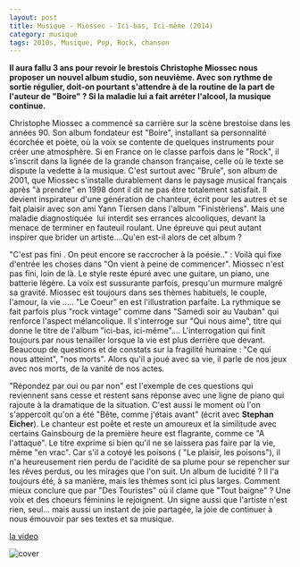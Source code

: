 ```yaml
---
layout: post
title: Musique - Miossec - Ici-bas, Ici-même (2014)
category: musique
tags: 2010s, Musique, Pop, Rock, chanson
---
```

**Il aura fallu 3 ans pour revoir le brestois Christophe Miossec nous proposer un nouvel album studio, son neuvième. Avec son rythme de sortie régulier, doit-on pourtant s'attendre à de la routine de la part de l'auteur de "Boire" ? Si la maladie lui a fait arréter l'alcool, la musique continue.**

Christophe Miossec a commencé sa carrière sur la scène brestoise dans les années 90. Son album fondateur est "Boire", installant sa personnalité écorchée et poète, où la voix se contente de quelques instruments pour créer une atmosphère. Si en France on le classe parfois dans le "Rock", il s'inscrit dans la lignée de la grande chanson française, celle où le texte se dispute la vedette à la musique. C'est surtout avec "Brule", son album de 2001, que Miossec s'installe durablement dans le paysage musical français après "à prendre" en 1998 dont il dit ne pas être totalement satisfait. Il devient inspirateur d'une génération de chanteur, écrit pour les autres et se fait plaisir avec son ami Yann Tiersen dans l'album "Finistèriens". Mais une maladie diagnostiquée  lui interdit ses errances alcooliques, devant la menace de terminer en fauteuil roulant. Une épreuve qui peut autant inspirer que brider un artiste....Qu'en est-il alors de cet album ?

"C'est pas fini . On peut encore se raccrocher à la poésie.." : Voilà qui fixe d'entrée les choses dans "On vient à peine de commencer". Miossec n'est pas fini, loin de là. Le style reste épuré avec une guitare, un piano, une batterie légère. La voix est sussurante parfois, presqu'un murmure malgré sa gravité. Miossec est toujours dans ses thèmes habituels, le couple, l'amour, la vie ..... "Le Coeur" en est l'illustration parfaite. La rythmique se fait parfois plus "rock vintage" comme dans "Samedi soir au Vauban" qui renforce l'aspect mélancolique. Il s'interroge sur "Qui nous aime", titre qui donne le titre de l'album "ici-bas, ici-même".... L'interrogation qui finit toujours par nous tenailler lorsque la vie est plus derrière que devant. Beaucoup de questions et de constats sur la fragilité humaine : "Ce qui nous atteint", "nos morts". Alors qu'il a joué avec sa vie, il parle de nos jeux avec nos morts, de la vanité de nos actes.

"Répondez par oui ou par non" est l'exemple de ces questions qui reviennent sans cesse et restent sans réponse avec une ligne de piano qui rajoute à la dramatique de la situation. C'est aussi le moment où l'on s'appercoit qu'on a été "Bête, comme j'étais avant" (écrit avec **Stephan Eicher**). Le chanteur est poête et reste un amoureux et la similitude avec certains Gainsbourg de la première heure est flagrante, comme ce "A l'attaque". Le titre exprime si bien qu'il ne se laissera pas faire par la vie, même "en vrac". Car s'il a cotoyé les poisons ( "Le plaisir, les poisons"), il n'a heureusement rien perdu de l'acidité de sa plume pour se repencher sur les rêves perdus, ou les mirages que l'on suit. Un album de lucidité ? Il l'a toujours été, à sa manière, mais les thèmes sont ici plus larges. Comment mieux conclure que par "Des Touristes" où il clame que "Tout baigne" ? Une voix et des choeurs féminins le rejoignent. Un signe aussi que l'artiste n'est rien, seul... mais aussi un instant de joie partagée, la joie de continuer à nous émouvoir par ses textes et sa musique.

[la video](http://www.youtube.com/watch?v=as1vAIqcqAk)

![cover](http://cheziceman.files.wordpress.com/2014/11/miossec2014.jpg)
